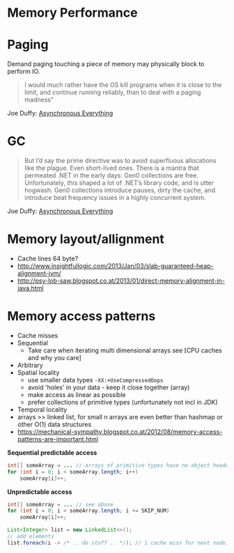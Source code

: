 Memory Performance
==================

# Paging

Demand paging touching a piece of memory may physically block to perform IO.

> I would much rather have the OS kill programs when it is close to the limit, 
and continue running reliably, than to deal with a paging madness"

Joe Duffy: [Asynchronous Everything]

# GC

> But I’d say the prime directive was to avoid superfluous allocations like the plague. 
> Even short-lived ones. There is a mantra that permeated .NET in the early days: Gen0 collections are free. 
> Unfortunately, this shaped a lot of .NET’s library code, and is utter hogwash. 
> Gen0 collections introduce pauses, dirty the cache, and introduce beat frequency issues in a highly concurrent system.

Joe Duffy: [Asynchronous Everything]

# Memory layout/allignment

* Cache lines 64 byte?
* http://www.insightfullogic.com/2013/Jan/03/slab-guaranteed-heap-alignment-jvm/
* http://psy-lob-saw.blogspot.co.at/2013/01/direct-memory-alignment-in-java.html

# Memory access patterns

* Cache misses
* Sequential
   + Take care when iterating multi dimensional arrays see [CPU caches and why you care]
* Arbitrary
* Spatial locality
   + use smaller data types ```-XX:+UseCompressedOops```
   + avoid 'holes' in your data - keep it close together (array)
   + make access as linear as possible
   + prefer collections of primitive types (unfortunately not incl in JDK)
* Temporal locality
* arrays >> linked list, for small n arrays are even better than hashmap or other O(1) data structures
* https://mechanical-sympathy.blogspot.co.at/2012/08/memory-access-patterns-are-important.html

**Sequential predictable access**

```java
int[] someArray = ... // arrays of primitive types have no object header and are alligned sequential in memory
for (int i = 0; i < someArray.length; i++) 
    someArray[i]++;
```

**Unpredictable access**

```java
int[] someArray = ... // see above
for (int i = 0; i < someArray.length; i += SKIP_NUM) 
    someArray[i]++;

List<Integer> list = new LinkedList<>();
// add elements
list.foreach(i -> /* .. do stuff .. */); // 1 cache miss for next node, 1 cache miss for Integer class?
```

[Asynchronous Everything]: http://joeduffyblog.com/2015/11/19/asynchronous-everything/